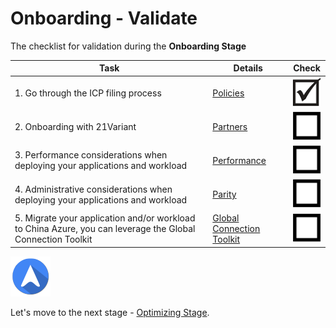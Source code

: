 <properties
	pageTitle="Global Customer Playbook onboarding-validate "
	description="Global Customer Playbook onboarding-validate"
	services="global-customer-playbook"
	documentationCenter=""
	authors="jtong"
	manager="edwinc"
	editor=""
	tags="global-customer-playbook"/>

<tags
	ms.service="migration-lifecycle-onboarding"
	ms.workload=""
	ms.tgt_pltfrm=""
	ms.devlang="na"
	ms.topic="article"
	ms.date="11/21/2016"
	wacn.date="11/21/2016"
	wacn.lang=”en” 
	ms.author="jtong"/>

# Onboarding - Validate

The checklist for validation during the **Onboarding Stage**

Task | Details | Check
------------ | ------------ | ------------
1. Go through the ICP filing process | [Policies](/solutions/global-customer/onboardng/guidance/policies/) | ![d](/solutions/global-customer/media/check-box.png)
2. Onboarding with 21Variant | [Partners](/solutions/global-customer/onboardng/guidance/partners/) | ![ud](/solutions/global-customer/media/empty-box.png)
3. Performance considerations when deploying your applications and workload | [Performance](/solutions/global-customer/onboardng/guidance/performance/) | ![ud](/solutions/global-customer/media/empty-box.png)
4. Administrative considerations when deploying your applications and workload | [Parity](/solutions/global-customer/onboardng/guidance/parity/) | ![ud](/solutions/global-customer/media/empty-box.png)
5. Migrate your application and/or workload to China Azure, you can leverage the Global Connection Toolkit | [Global Connection Toolkit](/solutions/global-customer/migration-assistant) | ![ud](/solutions/global-customer/media/empty-box.png)


![navigation](/solutions/global-customer/media/navigation.png)

Let's move to the next stage - [Optimizing Stage](/solutions/global-customer/optimizing/validate/).

 
